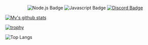 <!--
**TheTobbz/TheTobbz** is a ✨ _special_ ✨ repository because its `README.md` (this file) appears on your GitHub profile.

Here are some ideas to get you started:

- 🔭 I’m currently working on ...
- 🌱 I’m currently learning ...
- 👯 I’m looking to collaborate on ...
- 🤔 I’m looking for help with ...
- 💬 Ask me about ...
- 📫 How to reach me: ...
- 😄 Pronouns: ...
- ⚡ Fun fact: ...
-->


<!-- https://github.com/alexandresanlim/Badges4-README.md-Profile -->
<p align="center">
    <img src="https://img.shields.io/badge/node.js%20-%2343853D.svg?&style=for-the-badge&logo=node.js&logoColor=white" alt="Node.js Badge"/>
    <img src="https://img.shields.io/badge/javascript-%23F7DF1E.svg?&style=for-the-badge&logo=javascript&logoColor=black" alt="Javascript Badge"/>
    <a href="https://discord.gg/mQMVrkd" traget="_parent">
        <img src="https://img.shields.io/badge/discord-%237289DA.svg?&style=for-the-badge&logo=discord&logoColor=white" alt="Discord Badge"/>
    </a>
</p>

<!-- Same as this:
![Node.js Badge](https://img.shields.io/badge/node.js%20-%2343853D.svg?&style=for-the-badge&logo=node.js&logoColor=white)
![Javascript Badge](https://img.shields.io/badge/javascript-%23F7DF1E.svg?&style=for-the-badge&logo=javascript&logoColor=black)
[![Discord Badge](https://img.shields.io/badge/discord-%237289DA.svg?&style=for-the-badge&logo=discord&logoColor=white)](https://discord.gg/mQMVrkd)
-->







<!-- https://github.com/anuraghazra/github-readme-stats#github-stats-card -->
[![My's github stats](https://github-readme-stats.vercel.app/api?username=TheTobbz)](https://github.com/TheTobbz)


<!-- https://github.com/ryo-ma/github-profile-trophy -->
[![trophy](https://github-profile-trophy.vercel.app/?username=thetobbz&theme=onedark)](https://github.com/TheTobbz)




![Top Langs](https://github-readme-stats.vercel.app/api/top-langs/?username=thetobbz&hide=TeX&layout=compact)




